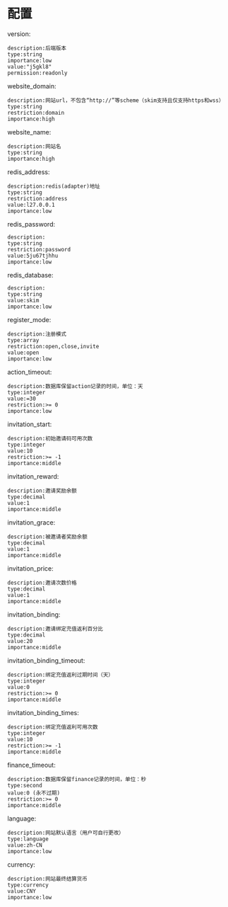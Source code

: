 # 配置

version:

```text
description:后端版本
type:string
importance:low
value:"j5gkl8"
permission:readonly
```

website\_domain:

```text
description:网站url，不包含“http://”等scheme（skim支持且仅支持https和wss）
type:string
restriction:domain
importance:high
```

website\_name:

```text
description:网站名
type:string
importance:high
```

redis\_address:

```text
description:redis(adapter)地址
type:string
restriction:address
value:l27.0.0.1
importance:low
```

redis\_password:

```text
description:
type:string
restriction:password
value:5ju67tjhhu
importance:low
```

redis\_database:

```text
description:
type:string
value:skim
importance:low
```

register\_mode:

```text
description:注册模式
type:array
restriction:open,close,invite
value:open
importance:low
```

action\_timeout:

```text
description:数据库保留action记录的时间，单位：天
type:integer
value:=30
restriction:>= 0
importance:low
```

invitation\_start:

```text
description:初始邀请码可用次数
type:integer
value:10
restriction:>= -1
importance:middle
```

invitation\_reward:

```text
description:邀请奖励余额
type:decimal
value:1
importance:middle
```

invitation\_grace:

```text
description:被邀请者奖励余额
type:decimal
value:1
importance:middle
```

invitation\_price:

```text
description:邀请次数价格
type:decimal
value:1
importance:middle
```

invitation\_binding:

```text
description:邀请绑定充值返利百分比
type:decimal
value:20
importance:middle
```

invitation\_binding\_timeout:

```text
description:绑定充值返利过期时间（天）
type:integer
value:0
restriction:>= 0
importance:middle
```

invitation\_binding\_times:

```text
description:绑定充值返利可用次数
type:integer
value:10
restriction:>= -1
importance:middle
```

finance\_timeout:

```text
description:数据库保留finance记录的时间，单位：秒
type:second
value:0 (永不过期)
restriction:>= 0
importance:middle
```

language:

```text
description:网站默认语言（用户可自行更改）
type:language
value:zh-CN
importance:low
```

currency:

```text
description:网站最终结算货币
type:currency
value:CNY
importance:low
```

